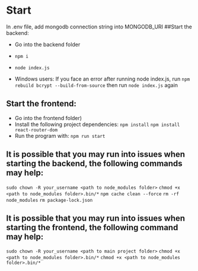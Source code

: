 # Start
In .env file, add mongodb connection string into MONGODB_URI
##Start the backend:
- Go into the backend folder
- `npm i`
- `node index.js`
  
- Windows users: If you face an error after running node index.js, run `npm rebuild bcrypt --build-from-source` then run `node index.js` again
  
## Start the frontend:
- Go into the frontend folder)
- Install the following project dependencies:
  `npm install`
  `npm install react-router-dom`
- Run the program with:
  `npm run start`

## It is possible that you may run into issues when starting the backend, the following commands may help:

`sudo chown -R your_username <path to node_modules folder>`
`chmod +x <path to node_modules folder>.bin/*`
`npm cache clean --force`
`rm -rf node_modules`
`rm package-lock.json`

## It is possible that you may run into issues when starting the frontend, the following command may help:

`sudo chown -R your_username <path to main project folder>`
`chmod +x <path to node_modules folder>.bin/*`
`chmod +x <path to node_modules folder>.bin/*`






